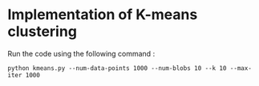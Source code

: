 # Implementation of K-means clustering
Run the code using the following command :
```
python kmeans.py --num-data-points 1000 --num-blobs 10 --k 10 --max-iter 1000
```
